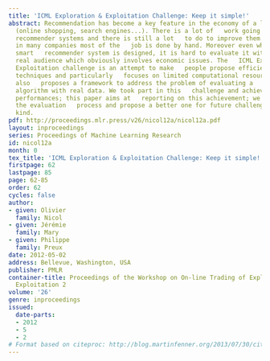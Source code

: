```yaml
---
title: 'ICML Exploration & Exploitation Challenge: Keep it simple!'
abstract: Recommendation has become a key feature in the economy of a lot of   companies
  (online shopping, search engines...). There is a lot of   work going on regarding
  recommender systems and there is still a lot   to do to improve them. Indeed nowadays
  in many companies most of the   job is done by hand. Moreover even when a supposedly
  smart   recommender system is designed, it is hard to evaluate it without   using
  real audience which obviously involves economic issues. The   ICML Exploration &
  Exploitation challenge is an attempt to make   people propose efficient recommendation
  techniques and particularly   focuses on limited computational resources. The challenge
  also   proposes a framework to address the problem of evaluating a   recommendation
  algorithm with real data. We took part in this   challenge and achieved the best
  performances; this paper aims at   reporting on this achievement; we also discuss
  the evaluation   process and propose a better one for future challenges of the   same
  kind.
pdf: http://proceedings.mlr.press/v26/nicol12a/nicol12a.pdf
layout: inproceedings
series: Proceedings of Machine Learning Research
id: nicol12a
month: 0
tex_title: 'ICML Exploration & Exploitation Challenge: Keep it simple!'
firstpage: 62
lastpage: 85
page: 62-85
order: 62
cycles: false
author:
- given: Olivier
  family: Nicol
- given: Jérémie
  family: Mary
- given: Philippe
  family: Preux
date: 2012-05-02
address: Bellevue, Washington, USA
publisher: PMLR
container-title: Proceedings of the Workshop on On-line Trading of Exploration and
  Exploitation 2
volume: '26'
genre: inproceedings
issued:
  date-parts:
  - 2012
  - 5
  - 2
# Format based on citeproc: http://blog.martinfenner.org/2013/07/30/citeproc-yaml-for-bibliographies/
---
```

